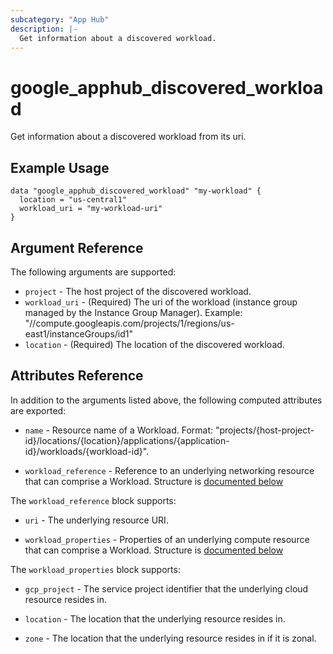 ```yaml
---
subcategory: "App Hub"
description: |-
  Get information about a discovered workload.
---
```


# google_apphub_discovered_workload

Get information about a discovered workload from its uri.


## Example Usage


```hcl
data "google_apphub_discovered_workload" "my-workload" {
  location = "us-central1"
  workload_uri = "my-workload-uri"
}
```

## Argument Reference

The following arguments are supported:

* `project` - The host project of the discovered workload.
* `workload_uri` - (Required)  The uri of the workload (instance group managed by the Instance Group Manager). Example: "//compute.googleapis.com/projects/1/regions/us-east1/instanceGroups/id1"
* `location` - (Required) The location of the discovered workload.

## Attributes Reference

In addition to the arguments listed above, the following computed attributes are exported:

* `name` - Resource name of a Workload. Format: "projects/{host-project-id}/locations/{location}/applications/{application-id}/workloads/{workload-id}".

* `workload_reference` - Reference to an underlying networking resource that can comprise a Workload. Structure is [documented below](#nested_workload_reference)

<a name="nested_workload_reference"></a>The `workload_reference` block supports:

* `uri` - The underlying resource URI.

* `workload_properties` - Properties of an underlying compute resource that can comprise a Workload. Structure is [documented below](#nested_workload_properties)

<a name="nested_workload_properties"></a>The `workload_properties` block supports:

* `gcp_project` - The service project identifier that the underlying cloud resource resides in.

* `location` - The location that the underlying resource resides in.

* `zone` - The location that the underlying resource resides in if it is zonal.
